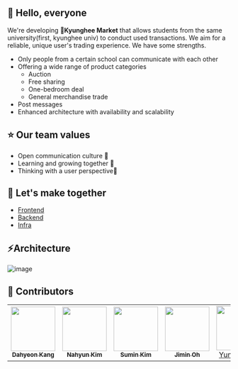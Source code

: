 ## 👋 Hello, everyone 
We're developing **🚀Kyunghee Market** that allows students from the same university(first, kyunghee univ) to conduct used transactions. We aim for a reliable, unique user's trading experience. We have some strengths.
- Only people from a certain school can communicate with each other
- Offering a wide range of product categories
  - Auction
  - Free sharing
  - One-bedroom deal
  - General merchandise trade
- Post messages
- Enhanced architecture with availability and scalability


## ⭐ Our team values 
- Open communication culture 📢
- Learning and growing together 💪
- Thinking with a user perspective🤔

## 🤝 Let's make together 
- [Frontend](https://github.com/CloudProjectD/front-end)
- [Backend](https://github.com/CloudProjectD/back-end)
- [Infra](https://github.com/CloudProjectD/infra-env)

## ⚡Architecture
![image](https://github.com/CloudProjectD/.github/assets/73868703/e27d43c5-f5a4-4285-bcf7-5cbdabbe20fe)



## :speech_balloon: Contributors

<table>
  <tbody>
    <tr>
      <td align="center"><a href="https://github.com/dusdjhyeon"><img src="https://avatars.githubusercontent.com/u/73868703?v=4" width="100px;" alt=""/><br /><sub><b>Dahyeon Kang</b></sub></a></td>
      <td align="center"><a href="https://github.com/nahyun0121"><img src="https://avatars.githubusercontent.com/u/71493251?v=4" width="100px;" alt=""/><br /><sub><b>Nahyun Kim</b></sub></a></td>
      <td align="center"><a href="https://github.com/Eeap"><img src="https://avatars.githubusercontent.com/u/42088290?v=4" width="100px;" alt=""/><br /><sub><b>Sumin Kim</b></sub></a></td>
      <td align="center"><a href="https://github.com/Ojimin"><img src="https://avatars.githubusercontent.com/u/27052233?v=4" width="100px;" alt=""/><br /><sub><b>Jimin Oh</b></sub></a></td>
      <td align="center"><a href="https://github.com/okodeee"><img src="https://avatars.githubusercontent.com/u/120557382?v=4" width="100px;" alt=""/><br />Yunji Jeong<sub><b></b></sub></a></td>    
    </tr>
  </tobdy>
</table>
